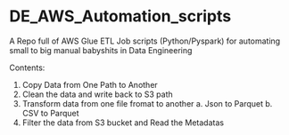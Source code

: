# DE_AWS_Automation_scripts
A Repo full of AWS Glue ETL Job scripts (Python/Pyspark) for automating small to big manual babyshits in Data Engineering

Contents:

1. Copy Data from One Path to Another
2. Clean the data and write back to S3 path
3. Transform data from one file fromat to another
  a. Json to Parquet
  b. CSV to Parquet
4. Filter the data from S3 bucket and Read the Metadatas

